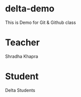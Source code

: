 # delta-demo
This is Demo for Git &amp; Github class

# Teacher
Shradha Khapra

# Student
Delta Students
